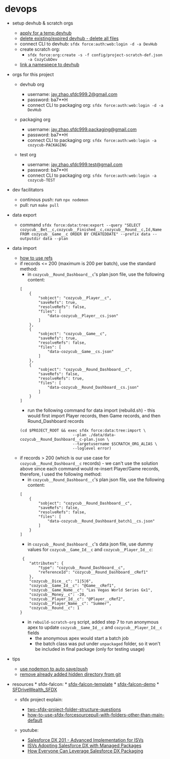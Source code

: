 # devops

* setup devhub & scratch orgs
    * [apply for a temp devhub](https://developer.salesforce.com/promotions/orgs/dx-signup)
    * [delete existing/expired devhub - delete all files](https://salesforce.stackexchange.com/questions/181780/removing-old-hub-org-or-non-scratch-org-from-salesforce-dx-org-list)
    * connect CLI to devhub: `sfdx force:auth:web:login -d -a DevHub`
    * create scratch org:
        * `sfdx force:org:create -s -f config/project-scratch-def.json -a CozyCubDev`
    * [link a namespece to devhub](https://developer.salesforce.com/docs/atlas.en-us.sfdx_dev.meta/sfdx_dev/sfdx_dev_reg_namespace.htm)

* orgs for this project
    * devhub org
        * username: jay.zhao.sfdc999.2@gmail.com
        * password: ba7**H
        * connect CLI to packaging org: `sfdx force:auth:web:login -d -a DevHub`

    * packaging org
        * username: jay.zhao.sfdc999.packaging@gmail.com
        * password: ba7**H
        * connect CLI to packaging org: `sfdx force:auth:web:login -a cozycub-PACKAGING`

    * test org
        * username: jay.zhao.sfdc999.test@gmail.com
        * password: ba7**H
        * connect CLI to packaging org: `sfdx force:auth:web:login -a cozycub-TEST`

* dev facilitators
    * continous push: run `npx nodemon`
    * pull: run `make pull` 

* data export
    * command 
    `sfdx force:data:tree:export --query "SELECT cozycub__Bet__c,cozycub__Finished__c,cozycub__Round__c,Id,Name FROM cozycub__Game__c ORDER BY CREATEDDATE" --prefix data --outputdir data --plan`

* data import
    * [how to use refs](https://www.linkedin.com/pulse/salesforce-dx-export-data-jean-noel-casassus/)
    * if records <= 200 (maximum is 200 per batch), use the standard method:
        * in `cozycub__Round_Dashboard__c`'s plan json file, use the following content:
        ```
        [
            {
                "sobject": "cozycub__Player__c",
                "saveRefs": true,
                "resolveRefs": false,
                "files": [
                    "data-cozycub__Player__cs.json"
                ]
            },
            {
                "sobject": "cozycub__Game__c",
                "saveRefs": true,
                "resolveRefs": false,
                "files": [
                    "data-cozycub__Game__cs.json"
                ]
            },
            {
                "sobject": "cozycub__Round_Dashboard__c",
                "saveRefs": false,
                "resolveRefs": true,
                "files": [
                    "data-cozycub__Round_Dashboard__cs.json"
                ]
            }
        ]
        ```
        * run the following command for data import (rebuild.sh) - this would first import Player records, then Game records, and then Round_Dashboard records
        ```
        (cd $PROJECT_ROOT && exec sfdx force:data:tree:import \
                               --plan ./data/data-cozycub__Round_Dashboard__c-plan.json \
                               --targetusername $SCRATCH_ORG_ALIAS \
                               --loglevel error)
        ``` 
    * if records > 200 (which is our use case for `cozycub__Round_Dashboard__c` records) - we can't use the solution above since each command would re-insert Player/Game records, therefore, I used the following method:
        * in `cozycub__Round_Dashboard__c`'s plan json file, use the following content:
        ```
        [
            {
                "sobject": "cozycub__Round_Dashboard__c",
                "saveRefs": false,
                "resolveRefs": false,
                "files": [
                    "data-cozycub__Round_Dashboard_batch1__cs.json"
                ]
            }
        ]
        ```
        * in `cozycub__Round_Dashboard__c`'s data json file, use dummy values for `cozycub__Game_Id__c` and `cozycub__Player_Id__c`:
        ```
         {
            "attributes": {
                "type": "cozycub__Round_Dashboard__c",
                "referenceId": "cozycub__Round_Dashboard__cRef1"
            },
            "cozycub__Dice__c": "1|5|6",
            "cozycub__Game_Id__c": "@Game__cRef1",
            "cozycub__Game_Name__c": "Las Vegas World Series Gx1",
            "cozycub__Money__c": -20,
            "cozycub__Player_Id__c": "@Player__cRef2",
            "cozycub__Player_Name__c": "Summer",
            "cozycub__Round__c": 1
        }
        ```
        * in `rebuild-scratch-org` script, added step 7 to run anonymous apex to update `cozycub__Game_Id__c` and `cozycub__Player_Id__c` fields
            * the anonymous apex would start a batch job 
            * the batch class was put under `unpackaged` folder, so it won't be included in final package (only for testing usage)
        

* tips
    * [use nodemon to auto save/push](https://ntotten.com/2018/01/17/using-nodemon-to-autopush-sfdx-project-changes/)
    * [remove already added hidden directory from git](https://stackoverflow.com/questions/35026376/git-to-ignore-a-hidden-directory-in-the-local-repo)

* resources
    ​* sfdx-falcon:
        * [sfdx-falcon-template](https://github.com/sfdx-isv/sfdx-falcon-template)
        * [sfdx-falcon-demo](https://github.com/sfdx-isv/sfdx-falcon-demo)
        * [SFDriveWealth_SFDX](https://github.com/jrattanpal/SFDriveWealth_SFDX)

    * sfdx project explain:
        * [two-sfdx-project-folder-structure-questions](https://salesforce.stackexchange.com/questions/204998/two-sfdx-project-folder-structure-questions)
        * [how-to-use-sfdx-forcesourcepull-with-folders-other-than-main-default](https://salesforce.stackexchange.com/questions/206847/how-to-use-sfdx-forcesourcepull-with-folders-other-than-main-default-where)

    * youtube:
        * [Salesforce DX 201 - Advanced Implementation for ISVs](https://www.youtube.com/watch?v=xLjY-j5pf6c)
        * [ISVs Adopting Salesforce DX with Managed Packages](https://www.youtube.com/watch?v=lTTbymAAtAg)
        * [How Everyone Can Leverage Salesforce DX Packaging](https://www.youtube.com/watch?v=Prlurg2ORnU)